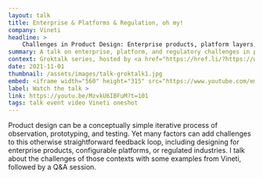 ```yaml
---
layout: talk
title: Enterprise & Platforms & Regulation, oh my!
company: Vineti
headline: >
    Challenges in Product Design: Enterprise products, platform layers, and regulated industries
summary: A talk on enterprise, platform, and regulatory challenges in product design. Presentation and Q&A session in November 2021 at the Groktalk series hosted by Groksmith in Yerevan, Armenia.
context: Groktalk series, hosted by <a href="https://href.li/?https://www.groksmith.co/">Groksmith</a> in Yerevan, Armenia
date: 2021-11-01
thumbnail: /assets/images/talk-groktalk1.jpg
embed: <iframe width="560" height="315" src="https://www.youtube.com/embed/MzvkU6IBFuM?t=101" title="YouTube video player" frameborder="0" allow="accelerometer; autoplay; clipboard-write; encrypted-media; gyroscope; picture-in-picture" allowfullscreen></iframe>
label: Watch the talk >
link: https://youtu.be/MzvkU6IBFuM?t=101
tags: talk event video Vineti oneshot
---
```


Product design can be a conceptually simple iterative process of observation, prototyping, and testing. Yet many factors can add challenges to this otherwise straightforward feedback loop, including designing for enterprise products, configurable platforms, or regulated industries. I talk about the challenges of those contexts with some examples from Vineti, followed by a Q&A session.
